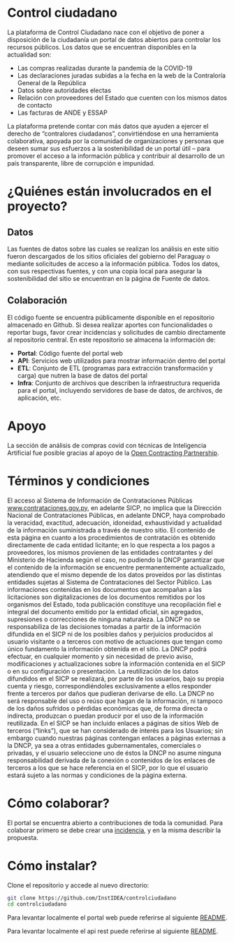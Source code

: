 # Control ciudadano

La plataforma de Control Ciudadano nace con el objetivo de poner a disposición
de la ciudadanía un portal de datos abiertos para controlar los recursos
públicos. Los datos que se encuentran disponibles en la actualidad son: 

* Las compras realizadas durante la pandemia de la COVID-19
* Las declaraciones juradas subidas a la fecha en la web de la Contraloría General de la República
* Datos sobre autoridades electas
* Relación con proveedores del Estado que cuenten con los mismos datos de contacto
* Las facturas de ANDE y ESSAP
  
La plataforma pretende contar con más datos que ayuden a ejercer el derecho de
“contralores ciudadanos”, convirtiéndose en una herramienta colaborativa,
apoyada por la comunidad de organizaciones y personas que deseen sumar sus
esfuerzos a la sostenibilidad de un portal útil – para promover el acceso a la
información pública y contribuir al desarrollo de un país transparente, libre
de corrupción e impunidad.

# ¿Quiénes están involucrados en el proyecto?

## Datos

Las fuentes de datos sobre las cuales se realizan los análisis en este sitio
fueron descargados de los sitios oficiales del gobierno del Paraguay o mediante
solicitudes de acceso a la información pública. Todos los datos, con sus
respectivas fuentes, y con una copia local para asegurar la sostenibilidad del
sitio se encuentran en la página de Fuente de datos.

## Colaboración

El código fuente se encuentra públicamente disponible en el repositorio
almacenado en Github. Si desea realizar aportes con funcionalidades o reportar
bugs, favor crear incidencias y solicitudes de cambio directamente al
repositorio central. En este repositorio se almacena la información de:

* **Portal**: Código fuente del portal web
* **API**: Servicios web utilizados para mostrar información dentro del portal
* **ETL**: Conjunto de ETL (programas para extracción transformación y carga)
  que nutren la base de datos del portal
* **Infra**: Conjunto de archivos que describen la infraestructura requerida
  para el portal, incluyendo servidores de base de datos, de archivos, de
  aplicación, etc.

# Apoyo

La sección de análisis de compras covid con técnicas de Inteligencia Artificial
fue posible gracias al apoyo de la [Open Contracting Partnership](https://www.open-contracting.org/es/).

# Términos y condiciones

El acceso al Sistema de Información de Contrataciones Públicas
www.contrataciones.gov.py, en adelante SICP, no implica que la Dirección
Nacional de Contrataciones Públicas, en adelante DNCP, haya comprobado la
veracidad, exactitud, adecuación, idoneidad, exhaustividad y actualidad de la
información suministrada a través de nuestro sitio. El contenido de esta página
en cuanto a los procedimientos de contratación es obtenido directamente de cada
entidad licitante; en lo que respecta a los pagos a proveedores, los mismos
provienen de las entidades contratantes y del Ministerio de Hacienda según el
caso, no pudiendo la DNCP garantizar que el contenido de la información se
encuentre permanentemente actualizado, atendiendo que el mismo depende de los
datos proveídos por las distintas entidades sujetas al Sistema de
Contrataciones del Sector Público. Las informaciones contenidas en los
documentos que acompañan a las licitaciones son digitalizaciones de los
documentos remitidos por los organismos del Estado, toda publicación constituye
una recopilación fiel e integral del documento emitido por la entidad oficial,
sin agregados, supresiones o correcciones de ninguna naturaleza. La DNCP no se
responsabiliza de las decisiones tomadas a partir de la información difundida
en el SICP ni de los posibles daños y perjuicios producidos al usuario
visitante o a terceros con motivo de actuaciones que tengan como único
fundamento la información obtenida en el sitio. La DNCP podrá efectuar, en
cualquier momento y sin necesidad de previo aviso, modificaciones y
actualizaciones sobre la información contenida en el SICP o en su configuración
o presentación. La reutilización de los datos difundidos en el SICP se
realizará, por parte de los usuarios, bajo su propia cuenta y riesgo,
correspondiéndoles exclusivamente a ellos responder frente a terceros por daños
que pudieran derivarse de ello. La DNCP no será responsable del uso o reúso que
hagan de la información, ni tampoco de los daños sufridos o pérdidas económicas
que, de forma directa o indirecta, produzcan o puedan producir por el uso de la
información reutilizada. En el SICP se han incluido enlaces a páginas de sitios
Web de terceros (“links”), que se han considerado de interés para los Usuarios;
sin embargo cuando nuestras páginas contengan enlaces a páginas externas a la
DNCP, ya sea a otras entidades gubernamentales, comerciales o privadas, y el
usuario seleccione uno de éstos la DNCP no asume ninguna responsabilidad
derivada de la conexión o contenidos de los enlaces de terceros a los que se
hace referencia en el SICP, por lo que el usuario estará sujeto a las normas y
condiciones de la página externa.


# Cómo colaborar?

El portal se encuentra abierto a contribuciones de toda la comunidad. Para colaborar
primero se debe crear una [incidencia](https://github.com/InstIDEA/controlciudadano/issues/new),
y en la misma describir la propuesta.


# Cómo instalar?

Clone el repositorio y accede al nuevo directorio:

```sh
git clone https://github.com/InstIDEA/controlciudadano
cd controlciudadano
```

Para levantar localmente el portal web puede referirse al siguiente 
[README](https://github.com/InstIDEA/controlciudadano/blob/master/portal/README.md).

Para levantar localmente el api rest puede referirse al siguiente 
[README](https://github.com/InstIDEA/controlciudadano/blob/master/api/README.md).
